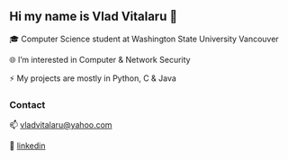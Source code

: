 ## Hi my name is Vlad Vitalaru 👋 
:mortar_board: Computer Science student at Washington State University Vancouver

:globe_with_meridians: I’m interested in Computer & Network Security

:zap: My projects are mostly in Python, C & Java


### Contact 
📫 vladvitalaru@yahoo.com

:necktie: [linkedin](https://www.linkedin.com/in/vlad-vitalaru-9428a9229)



